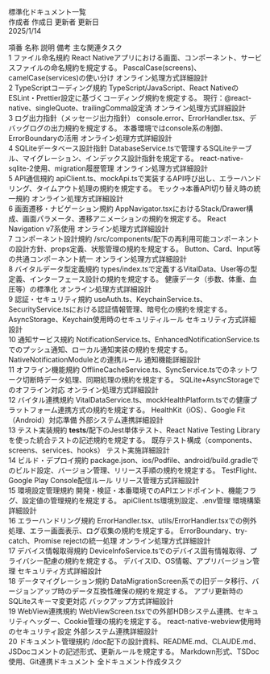 標準化ドキュメント一覧                                                                                                                                                        
                                                                                                                                                        作成者                        作成日                        更新者                        更新日                    
                                                                                                                                                                             2025/1/14                                                                
                                                                                                                                                                                                                                                    
項番        名称                                                説明                                                                                        備考                                                        主な関連タスク                                            
1        ファイル命名規約                                                React Nativeアプリにおける画面、コンポーネント、サービスファイルの命名規約を規定する。                                                                                        PascalCase(screens)、camelCase(services)の使い分け                                                        オンライン処理方式詳細設計                                            
2        TypeScriptコーディング規約                                                TypeScript/JavaScript、React NativeのESLint・Prettier設定に基づくコーディング規約を規定する。                                                                                        現行：@react-native、singleQuote、trailingComma設定済                                                        オンライン処理方式詳細設計                                            
3        ログ出力指針（メッセージ出力指針）                                                console.error、ErrorHandler.tsx、デバッグログの出力規約を規定する。                                                                                        本番環境ではconsole系の制御、ErrorBoundaryの活用                                                        オンライン処理方式詳細設計                                            
4        SQLiteデータベース設計指針                                                DatabaseService.tsで管理するSQLiteテーブル、マイグレーション、インデックス設計指針を規定する。                                                                                        react-native-sqlite-2使用、migration履歴管理                                                        オンライン処理方式詳細設計                                            
5        API通信規約                                                apiClient.ts、mockApi.tsで実装するAPI呼び出し、エラーハンドリング、タイムアウト処理の規約を規定する。                                                                                        モック→本番API切り替え時の統一規約                                                        オンライン処理方式詳細設計                                            
6        画面遷移・ナビゲーション規約                                                AppNavigator.tsxにおけるStack/Drawer構成、画面パラメータ、遷移アニメーションの規約を規定する。                                                                                        React Navigation v7系使用                                                        オンライン処理方式詳細設計                                            
7        コンポーネント設計規約                                                /src/components/配下の再利用可能コンポーネントの設計方針、props定義、状態管理の規約を規定する。                                                                                        Button、Card、Input等の共通コンポーネント統一                                                        オンライン処理方式詳細設計                                            
8        バイタルデータ型定義規約                                                types/index.tsで定義するVitalData、User等の型定義、インターフェース設計の規約を規定する。                                                                                        健康データ（歩数、体重、血圧等）の標準化                                                        オンライン処理方式詳細設計                                            
9        認証・セキュリティ規約                                                useAuth.ts、KeychainService.ts、SecurityService.tsにおける認証情報管理、暗号化の規約を規定する。                                                                                        AsyncStorage、Keychain使用時のセキュリティルール                                                        セキュリティ方式詳細設計                                            
10        通知サービス規約                                                NotificationService.ts、EnhancedNotificationService.tsでのプッシュ通知、ローカル通知実装の規約を規定する。                                                                                        NativeNotificationModuleとの連携ルール                                                        通知機能詳細設計                                            
11        オフライン機能規約                                                OfflineCacheService.ts、SyncService.tsでのネットワーク切断時データ処理、同期処理の規約を規定する。                                                                                        SQLite+AsyncStorageでのオフライン対応                                                        オンライン処理方式詳細設計                                            
12        バイタル連携規約                                                VitalDataService.ts、mockHealthPlatform.tsでの健康プラットフォーム連携方式の規約を規定する。                                                                                        HealthKit（iOS）、Google Fit（Android）対応準備                                                        外部システム連携詳細設計                                            
13        テスト実装規約                                                __tests__/配下のJest単体テスト、React Native Testing Libraryを使った統合テストの記述規約を規定する。                                                                                        既存テスト構成（components、screens、services、hooks）                                                        テスト実施詳細設計                                            
14        ビルド・デプロイ規約                                                package.json、ios/Podfile、android/build.gradleでのビルド設定、バージョン管理、リリース手順の規約を規定する。                                                                                        TestFlight、Google Play Console配信ルール                                                        リリース管理方式詳細設計                                            
15        環境設定管理規約                                                開発・検証・本番環境でのAPIエンドポイント、機能フラグ、設定値の管理規約を規定する。                                                                                        apiClient.ts環境別設定、.env管理                                                        環境構築詳細設計                                            
16        エラーハンドリング規約                                                ErrorHandler.tsx、utils/ErrorHandler.tsxでの例外処理、エラー画面表示、ログ収集の規約を規定する。                                                                                        ErrorBoundary、try-catch、Promise rejectの統一処理                                                        オンライン処理方式詳細設計                                            
17        デバイス情報取得規約                                                DeviceInfoService.tsでのデバイス固有情報取得、プライバシー配慮の規約を規定する。                                                                                        デバイスID、OS情報、アプリバージョン管理                                                        セキュリティ方式詳細設計                                            
18        データマイグレーション規約                                                DataMigrationScreen系での旧データ移行、バージョンアップ時のデータ互換性確保の規約を規定する。                                                                                        アプリ更新時のSQLiteスキーマ変更対応                                                        バックアップ方式詳細設計                                            
19        WebView連携規約                                                WebViewScreen.tsxでの外部HDBシステム連携、セキュリティヘッダー、Cookie管理の規約を規定する。                                                                                        react-native-webview使用時のセキュリティ設定                                                        外部システム連携詳細設計                                            
20        ドキュメント管理規約                                                /doc配下の設計資料、README.md、CLAUDE.md、JSDocコメントの記述形式、更新ルールを規定する。                                                                                        Markdown形式、TSDoc使用、Git連携ドキュメント                                                        全ドキュメント作成タスク